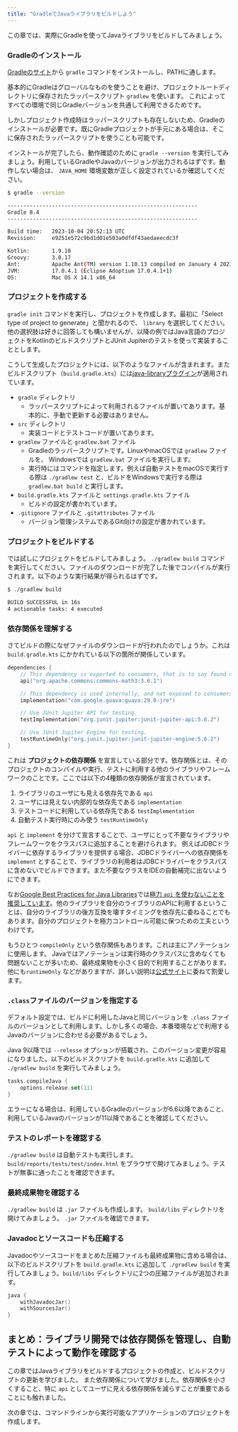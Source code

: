 ```yaml
---
title: "GradleでJavaライブラリをビルドしよう"
---
```

この章では、実際にGradleを使ってJavaライブラリをビルドしてみましょう。

### Gradleのインストール
[Gradleのサイト](http://gradle.org/install)から `gradle` コマンドをインストールし、PATHに通します。

基本的にGradleはグローバルなものを使うことを避け、プロジェクトルートディレクトリに保存されたラッパースクリプト `gradlew` を使います。
これによってすべての環境で同じGradleバージョンを共通して利用できるためです。

しかしプロジェクト作成時はラッパースクリプトも存在しないため、Gradleのインストールが必要です。既にGradleプロジェクトが手元にある場合は、そこに保存されたラッパースクリプトを使うことも可能です。

インストールが完了したら、動作確認のために `gradle --version` を実行してみましょう。利用しているGradleやJavaのバージョンが出力されるはずです。動作しない場合は、 `JAVA_HOME` 環境変数が正しく設定されているか確認してください。

```sh
$ gradle --version

------------------------------------------------------------
Gradle 8.4
------------------------------------------------------------

Build time:   2023-10-04 20:52:13 UTC
Revision:     e9251e572c9bd1d01e503a0dfdf43aedaeecdc3f

Kotlin:       1.9.10
Groovy:       3.0.17
Ant:          Apache Ant(TM) version 1.10.13 compiled on January 4 2023
JVM:          17.0.4.1 (Eclipse Adoptium 17.0.4.1+1)
OS:           Mac OS X 14.1 x86_64
```

### プロジェクトを作成する
`gradle init` コマンドを実行し、プロジェクトを作成します。最初に「Select type of project to generate」と聞かれるので、 `library` を選択してください。他の選択肢は好きに回答しても構いませんが、以降の例ではJava言語のプロジェクトをKotlinのビルドスクリプトとJUnit Jupiterのテストを使って実装することとします。

こうして生成したプロジェクトには、以下のようなファイルが含まれます。またビルドスクリプト（`build.gradle.kts`）には[java-libraryプラグイン](https://docs.gradle.org/current/userguide/java_library_plugin.html)が適用されています。

* `gradle` ディレクトリ
	* ラッパースクリプトによって利用されるファイルが置いてあります。基本的に、手動で更新する必要はありません。
* `src` ディレクトリ
	* 実装コードとテストコードが置いてあります。
* `gradlew` ファイルと `gradlew.bat` ファイル
	* Gradleのラッパースクリプトです。LinuxやmacOSでは `gradlew` ファイルを、 Windowsでは `gradlew.bat` ファイルを実行します。
	* 実行時にはコマンドを指定します。例えば自動テストをmacOSで実行する際は `./gradlew test` と、ビルドをWindowsで実行する際は `gradlew.bat build` と実行します。
* `build.gradle.kts` ファイルと `settings.gradle.kts` ファイル
	* ビルドの設定が書かれています。
* `.gitignore` ファイルと `.gitattributes` ファイル
	* バージョン管理システムであるGit向けの設定が書かれています。

### プロジェクトをビルドする
では試しにプロジェクトをビルドしてみましょう。 `./gradlew build` コマンドを実行してください。ファイルのダウンロードが完了した後でコンパイルが実行されます。以下のような実行結果が得られるはずです。

```sh
$ ./gradlew build                                               

BUILD SUCCESSFUL in 16s
4 actionable tasks: 4 executed
```

### 依存関係を理解する
さてビルドの際になぜファイルのダウンロードが行われたのでしょうか。これは `build.gradle.kts` にかかれている以下の箇所が関係しています。

```kotlin
dependencies {
    // This dependency is exported to consumers, that is to say found on their compile classpath.
    api("org.apache.commons:commons-math3:3.6.1")

    // This dependency is used internally, and not exposed to consumers on their own compile classpath.
    implementation("com.google.guava:guava:29.0-jre")

    // Use JUnit Jupiter API for testing.
    testImplementation("org.junit.jupiter:junit-jupiter-api:5.6.2")

    // Use JUnit Jupiter Engine for testing.
    testRuntimeOnly("org.junit.jupiter:junit-jupiter-engine:5.6.2")
}
```

これは **プロジェクトの依存関係** を宣言している部分です。依存関係とは、そのプロジェクトのコンパイルや実行、テストに利用する他のライブラリやフレームワークのことです。ここでは以下の4種類の依存関係が宣言されています。

1. ライブラリのユーザにも見える依存先である `api`
2. ユーザには見えない内部的な依存先である `implementation`
3. テストコードに利用している依存先である `testImplementation`
4. 自動テスト実行時にのみ使う `testRuntimeOnly`

`api` と `implement` を分けて宣言することで、ユーザにとって不要なライブラリやフレームワークをクラスパスに追加することを避けられます。
例えばJDBCドライバーに依存するライブラリを提供する場合、JDBCドライバーへの依存関係を `implement` とすることで、ライブラリの利用者はJDBCドライバーをクラスパスに含めないでビルドできます。また不要なクラスをIDEの自動補完に出ないようにできます。

なお[Google Best Practices for Java Libraries](https://jlbp.dev/)では[極力 `api` を使わないことを推奨しています](https://jlbp.dev/JLBP-2)。他のライブラリを自分のライブラリのAPIに利用するということは、自分のライブラリの後方互換を壊すタイミングを依存先に委ねることでもあります。自分のプロジェクトを極力コントロール可能に保つための工夫というわけです。

もうひとつ `compileOnly` という依存関係もあります。これは主にアノテーションに使用します。
Javaではアノテーションは実行時のクラスパスに含めなくても問題ないことが多いため、最終成果物を小さく目的で利用することがあります。他にも`runtimeOnly` などがありますが、詳しい説明は[公式サイト](https://docs.gradle.org/current/userguide/java_library_plugin.html)に委ねて割愛します。

### `.class`ファイルのバージョンを指定する
デフォルト設定では、ビルドに利用したJavaと同じバージョンを `.class` ファイルのバージョンとして利用します。しかし多くの場合、本番環境などで利用するJavaのバージョンに合わせる必要があるでしょう。

Java 9以降では `--relesse` オプションが搭載され、このバージョン変更が容易になりました。以下のビルドスクリプトを `build.gradle.kts` に追加して `./gradlew build` を実行してみましょう。

```kotlin
tasks.compileJava {
    options.release.set(11)
}
```

エラーになる場合は、利用しているGradleのバージョンが6.6以降であること、利用しているJavaのバージョンが11以降であることを確認してください。

### テストのレポートを確認する
`./gradlew build` は自動テストも実行します。 `build/reports/tests/test/index.html` をブラウザで開けてみましょう。テストが無事に通ったことを確認できます。

### 最終成果物を確認する
`./gradlew build` は `.jar` ファイルも作成します。 `build/libs` ディレクトリを開けてみましょう。 `.jar` ファイルを確認できます。

### Javadocとソースコードも圧縮する
Javadocやソースコードをまとめた圧縮ファイルも最終成果物に含める場合は、以下のビルドスクリプトを `build.gradle.kts` に追加して `./gradlew build` を実行してみましょう。`build/libs` ディレクトリに2つの圧縮ファイルが追加されます。

```kotlin
java {
    withJavadocJar()
    withSourcesJar()
}
```

## まとめ：ライブラリ開発では依存関係を管理し、自動テストによって動作を確認する
この章ではJavaライブラリをビルドするプロジェクトの作成と、ビルドスクリプトの更新を学びました。
また依存関係について学びました。依存関係を小さくすること、特に `api` としてユーザに見える依存関係を減らすことが重要であることにも触れました。

次の章では、コマンドラインから実行可能なアプリケーションのプロジェクトを作成します。
